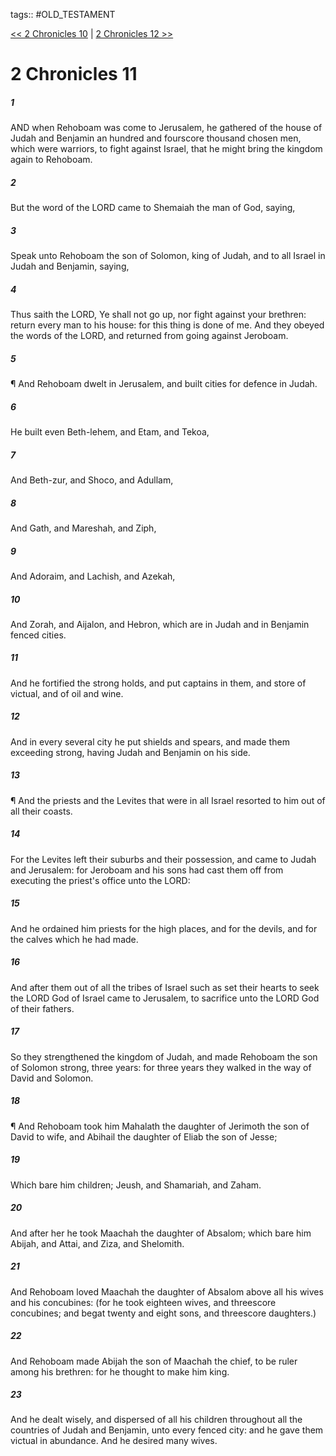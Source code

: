 tags:: #OLD_TESTAMENT

[<< 2 Chronicles 10](OLD_TESTAMENT/14_2_Chronicles/2_Chronicles_10.md) | [2 Chronicles 12 >>](OLD_TESTAMENT/14_2_Chronicles/2_Chronicles_12.md)

# 2 Chronicles 11

##### 1

AND when Rehoboam was come to Jerusalem, he gathered of the house of Judah and Benjamin an hundred and fourscore thousand chosen men, which were warriors, to fight against Israel, that he might bring the kingdom again to Rehoboam.

##### 2

But the word of the LORD came to Shemaiah the man of God, saying,

##### 3

Speak unto Rehoboam the son of Solomon, king of Judah, and to all Israel in Judah and Benjamin, saying,

##### 4

Thus saith the LORD, Ye shall not go up, nor fight against your brethren: return every man to his house: for this thing is done of me. And they obeyed the words of the LORD, and returned from going against Jeroboam.

##### 5

¶ And Rehoboam dwelt in Jerusalem, and built cities for defence in Judah.

##### 6

He built even Beth-lehem, and Etam, and Tekoa,

##### 7

And Beth-zur, and Shoco, and Adullam,

##### 8

And Gath, and Mareshah, and Ziph,

##### 9

And Adoraim, and Lachish, and Azekah,

##### 10

And Zorah, and Aijalon, and Hebron, which are in Judah and in Benjamin fenced cities.

##### 11

And he fortified the strong holds, and put captains in them, and store of victual, and of oil and wine.

##### 12

And in every several city he put shields and spears, and made them exceeding strong, having Judah and Benjamin on his side.

##### 13

¶ And the priests and the Levites that were in all Israel resorted to him out of all their coasts.

##### 14

For the Levites left their suburbs and their possession, and came to Judah and Jerusalem: for Jeroboam and his sons had cast them off from executing the priest's office unto the LORD:

##### 15

And he ordained him priests for the high places, and for the devils, and for the calves which he had made.

##### 16

And after them out of all the tribes of Israel such as set their hearts to seek the LORD God of Israel came to Jerusalem, to sacrifice unto the LORD God of their fathers.

##### 17

So they strengthened the kingdom of Judah, and made Rehoboam the son of Solomon strong, three years: for three years they walked in the way of David and Solomon.

##### 18

¶ And Rehoboam took him Mahalath the daughter of Jerimoth the son of David to wife, and Abihail the daughter of Eliab the son of Jesse;

##### 19

Which bare him children; Jeush, and Shamariah, and Zaham.

##### 20

And after her he took Maachah the daughter of Absalom; which bare him Abijah, and Attai, and Ziza, and Shelomith.

##### 21

And Rehoboam loved Maachah the daughter of Absalom above all his wives and his concubines: (for he took eighteen wives, and threescore concubines; and begat twenty and eight sons, and threescore daughters.)

##### 22

And Rehoboam made Abijah the son of Maachah the chief, to be ruler among his brethren: for he thought to make him king.

##### 23

And he dealt wisely, and dispersed of all his children throughout all the countries of Judah and Benjamin, unto every fenced city: and he gave them victual in abundance. And he desired many wives.
